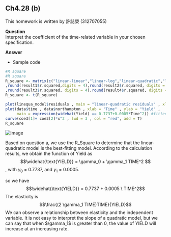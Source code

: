 ## Ch4.28 (b)

This homework is written by 許誌榮 (312707055)

**Question**\
Interpret the coefficient of the time-related variable in your chosen specification.

**Answer**

-   Sample code

``` r
#R square
#R square
R_square <- matrix(c("linear-linear","linear-log","linear-quadratic","log-linear"
,round(result1$r.squared,digits = 4),round(result2$r.squared, digits = 4)
,round(result3$r.squared, digits = 4),round(result4$r.squared, digits = 4)) , ncol = 2) 
R_square <- t(R_square)

plot(linequa_model$residuals , main = "linear-quadratic residuals" , xlab = "Time" , ylab = "Residuals") #residuals
plot(data$time , data$northampton , xlab = "Time" , ylab = "Yield" ,
     main = expression(widehat(Yield) == 0.7737+0.0005*Time^2)) #fitted equations
curve(coe3[1]+ coe3[2]*x^2 , lwd = 3 , col = "red", add = T)
R_square
```
![image](https://github.com/HWTeng-Course/202402-Financial-Econometrics/assets/145032062/b9e5713f-f31e-4a20-8700-b3e92542e970)

Based on question a, we use the R_Square to determine that the linear-quadratic model is the best-fitting model. According to the calculation results, we obtain the function of Yield as $$\widehat{\text{YIELD}} = \gamma_0 + \gamma_1 TIME^2  $$\, with $\gamma_0$ = 0.7737, and $\gamma_1$ = 0.0005.

so we have $$\widehat{\text{YIELD}} = 0.7737 + 0.0005 \ TIME^2$$
The elasticity is $$\frac{(2 \gamma_1 TIME)TIME}{YIELD}$$
We can observe a relationship between elasticity and the independent variable. It is not easy  to interpret the slope of a quadratic model, but we can say that when $\gamma_1\$ is greater than 0, the value of  YIELD will increase at an increasing rate.
